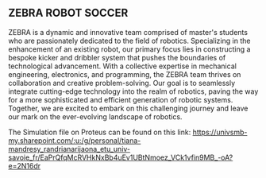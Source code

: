## ZEBRA ROBOT SOCCER

ZEBRA is a dynamic and innovative team comprised of master's students who are passionately dedicated to the field of robotics. Specializing in the enhancement of an existing robot, our primary focus lies in constructing a bespoke kicker and dribbler system that pushes the boundaries of technological advancement. With a collective expertise in mechanical engineering, electronics, and programming, the ZEBRA team thrives on collaboration and creative problem-solving. Our goal is to seamlessly integrate cutting-edge technology into the realm of robotics, paving the way for a more sophisticated and efficient generation of robotic systems. Together, we are excited to embark on this challenging journey and leave our mark on the ever-evolving landscape of robotics.

The Simulation file on Proteus can be found on this link:
https://univsmb-my.sharepoint.com/:u:/g/personal/tiana-mandresy_randrianarijaona_etu_univ-savoie_fr/EaPrQfqMcRVHkNxBb4uEv1UBtNmoez_VCk1vfin9MB_-oA?e=2N16dr


